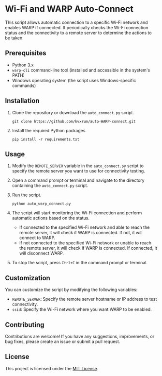 # Wi-Fi and WARP Auto-Connect

This script allows automatic connection to a specific Wi-Fi network and enables WARP if connected. It periodically checks the Wi-Fi connection status and the connectivity to a remote server to determine the actions to be taken.

## Prerequisites

- Python 3.x
- `warp-cli` command-line tool (installed and accessible in the system's PATH)
- Windows operating system (the script uses Windows-specific commands)

## Installation

1. Clone the repository or download the `auto_connect.py` script.

   ```shell
   git clone https://github.com/kvxrun/auto-WARP-connect.git
   ```

2. Install the required Python packages.

   ```shell
   pip install -r requirements.txt
   ```

## Usage

1. Modify the `REMOTE_SERVER` variable in the `auto_connect.py` script to specify the remote server you want to use for connectivity testing.

2. Open a command prompt or terminal and navigate to the directory containing the `auto_connect.py` script.

3. Run the script.

   ```shell
   python auto_warp_connect.py
   ```

4. The script will start monitoring the Wi-Fi connection and perform automatic actions based on the status.

   - If connected to the specified Wi-Fi network and able to reach the remote server, it will check if WARP is connected. If not, it will connect to WARP.
   - If not connected to the specified Wi-Fi network or unable to reach the remote server, it will check if WARP is connected. If connected, it will disconnect WARP.

5. To stop the script, press `Ctrl+C` in the command prompt or terminal.

## Customization

You can customize the script by modifying the following variables:

- `REMOTE_SERVER`: Specify the remote server hostname or IP address to test connectivity.
- `ssid`: Specify the Wi-Fi network where you want WARP to be enabled.

## Contributing

Contributions are welcome! If you have any suggestions, improvements, or bug fixes, please create an issue or submit a pull request.

## License

This project is licensed under the [MIT License](LICENSE).
